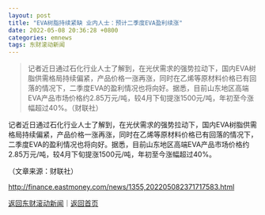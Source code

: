 ```yaml
---
layout: post
title: "EVA树脂持续紧缺 业内人士：预计二季度EVA盈利续涨"
date: 2022-05-08 20:36:28 +0800
categories: emnews
tags: 东财滚动新闻
---
```

> 记者近日通过石化行业人士了解到，在光伏需求的强势拉动下，国内EVA树脂供需格局持续偏紧，产品价格一涨再涨，同时在乙烯等原材料价格已有回落的情况下，二季度EVA的盈利情况也将向好。据悉，目前山东地区高端EVA产品市场价格约2.85万元/吨，较4月下旬提涨1500元/吨，年初至今涨幅超过40%。（财联社）

<p>记者近日通过石化行业人士了解到，在光伏需求的强势拉动下，国内EVA树脂供需格局持续偏紧，产品价格一涨再涨，同时在乙烯等原材料价格已有回落的情况下，二季度EVA的盈利情况也将向好。据悉，目前山东地区高端EVA产品市场价格约2.85万元/吨，较4月下旬提涨1500元/吨，年初至今涨幅超过40%。</p><p class="em_media">（文章来源：财联社）</p>

<http://finance.eastmoney.com/news/1355,202205082371717583.html>

[返回东财滚动新闻](//finews.withounder.com/emnews/)｜[返回首页](//finews.withounder.com/)